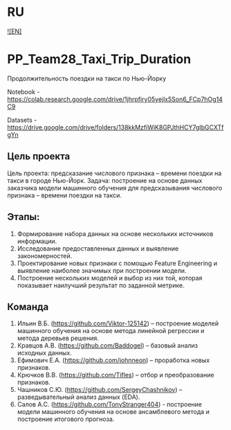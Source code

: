 # RU
[![EN]](/README.md)

# PP_Team28_Taxi_Trip_Duration
Продолжительность поездки на такси по Нью-Йорку

Notebook - https://colab.research.google.com/drive/1jhrpfiry05yejlx5Son6_FCp7hOg14C9

Datasets - https://drive.google.com/drive/folders/138kkMzfiWiK8GPJthHCY7gIbGCXTfgYn

## Цель проекта
Цель проекта: предсказание числового признака – времени поездки на такси в городе Нью-Йорк.
Задача: построение на основе данных заказчика модели машинного обучения для предсказывания числового признака – времени поездки на такси.
## Этапы:
1)	Формирование набора данных на основе нескольких источников информации.
2)	Исследование предоставленных данных и выявление закономерностей. 
3)	Проектирование новых признаки с помощью Feature Engineering и выявление наиболее значимых при построении модели.
4)	Построение нескольких моделей и выбор из них той, которая показывает наилучший результат по заданной метрике.

##  Команда
1)	Ильин В.Б. (https://github.com/Viktor-125142) – построение моделей машинного обучения на основе метода линейной регрессии и метода деревьев решения.
2)	Кравцов А.В. (https://github.com/Baddogel) – базовый анализ исходных данных.
3)	Ефимович Е.А. (https://github.com/johnneon) – проработка новых признаков.
4)	Крючков В.В. (https://github.com/Tifles) – отбор и преобразование признаков.
5)	Чашников С.Ю. (https://github.com/SergeyChashnikov) – разведывательный анализ данных (EDA).
6)	Салов А.С. (https://github.com/TonyStranger404) - построение модели машинного обучения на основе ансамблевого метода и построение итогового прогноза.
